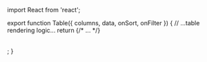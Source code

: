 import React from 'react';

export function Table({ columns, data, onSort, onFilter }) {
  // ...table rendering logic...
  return <table>{/* ... */}</table>;
}
